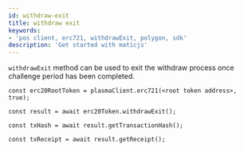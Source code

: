 ```yaml
---
id: withdraw-exit
title: withdraw exit
keywords: 
- 'pos client, erc721, withdrawExit, polygon, sdk'
description: 'Get started with maticjs'
---
```


`withdrawExit` method can be used to exit the withdraw process once challenge period has been completed.

```
const erc20RootToken = plasmaClient.erc721(<root token address>, true);

const result = await erc20Token.withdrawExit();

const txHash = await result.getTransactionHash();

const txReceipt = await result.getReceipt();

```
